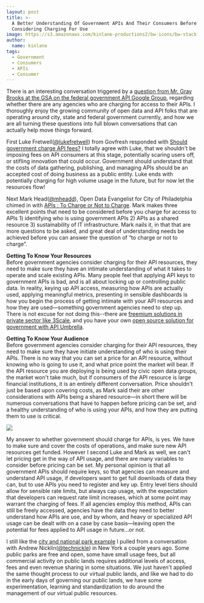 ```yaml
---
layout: post
title: >-
  A Better Understanding Of Government APIs And Their Consumers Before
  Considering Charging For Use
image: https://s3.amazonaws.com/kinlane-productions2/bw-icons/bw-stack-cash.png
author:
  name: kinlane
tags:
  - Government
  - Consumers
  - APIs
  - Consumer
---
```

There is an interesting conversation triggered by a [question from Mr. Gray Brooks at the GSA on the federal government API Google Group](https://groups.google.com/forum/#!topic/us-government-apis/mQlwYRK5Y_0), regarding whether there are any agencies who are charging for access to their APIs. I thoroughly enjoy the growing community of open data and API folks that are operating around city, state and federal government currently, and how we are all turning these questions into full blown conversations that can actually help move things forward.

First Luke Fretwell([@lukefretwell](https://twitter.com/lukefretwell)) from Govfresh responded with [Should government charge API fees?](http://govfresh.com/2014/03/government-charge-api-fees/) I totally agree with Luke, that we shouldn't be imposing fees on API consumers at this stage, potentially scaring users off, or stifling innovation that could occur. Government should understand that the costs of data gathering, publishing, and managing APIs should be an accepted cost of doing business as a public entity. Luke ends with potentially charging for high volume usage in the future, but for now let the resources flow!

Next Mark Head([@mheadd](https://twitter.com/mheadd)), Open Data Evangelist for City of Philadelphia chimed in with [APIs : To Charge or Not to Charge](http://civic.io/2014/03/07/apis-to-charge-or-not-to-charge/). Mark makes three excellent points that need to be considered before you charge for access to APIs 1) identifying who is using government APIs 2) APIs as a shared resource 3) sustainability of IT infrastructure. Mark nails it, in that that are more questions to be asked, and great deal of understanding needs be achieved before you can answer the question of “to charge or not to charge”.

**Getting To Know Your Resources**  
Before government agencies consider charging for their API resources, they need to make sure they have an intimate understanding of what it takes to operate and scale existing APIs. Many people feel that applying API keys to government APIs is bad, and is all about locking up or controlling public data. In reality, keying up API access, measuring how APIs are actually used, applying meaningful metrics, presenting in sensible dashboards is how you begin the process of getting intimate with your API resources and how they are used—something government agencies need to step up. There is not excuse for not doing this--there are [freemium solutions in private sector like 3Scale](http://bit.ly/13esk6Q), and you have your own [open source solution for government with API Umbrella](http://bit.ly/1g6zFJf).

**Getting To Know Your Audience**  
Before government agencies consider charging for their API resources, they need to make sure they have initiate understanding of who is using their APIs. There is no way that you can set a price for an API resource, without knowing who is going to use it, and what price point the market will bear. If the API resource you are deploying is being used by civic open data groups, the market won't take much, but if consumers of the API resource is large financial institutions, it is an entirely different conversation. Price shouldn't just be based upon covering costs, as Mark said their are other considerations with APIs being a shared resource—in short there will be numerous conversations that have to happen before pricing can be set, and a healthy understanding of who is using your APIs, and how they are putting them to use is critical.

![](http://kinlane-productions2.s3.amazonaws.com/api-evangelist/federal-government/nationl-park-ranger.jpg)

My answer to whether government should charge for APIs, is yes. We have to make sure and cover the costs of operations, and make sure new API resources get funded. However I second Luke and Mark as well, we can't let pricing get in the way of API usage, and there are many variables to consider before pricing can be set. My personal opinion is that all government APIs should require keys, so that agencies can measure and understand API usage, if developers want to get full downloads of data they can, but to use APIs you need to register and key up. Entry level tiers should allow for sensible rate limits, but always cap usage, with the expectation that developers can request rate limit increases, which at some point may warrant the charging of fees. If all agencies employ this method, APIs can still be freely accessed, agencies have the data they need to better understand how APIs are use, and by whom, and heavy or specialized API usage can be dealt with on a case by case basis—leaving open the potential for fees applied to API usage in future…or not.

I still like the [city and national park example](http://apievangelist.com/2012/02/01/should-the-government-subsidize-and-profit-from-data-markets/) I pulled from a conversation with Andrew Nicklin([@technickle](https://twitter.com/technickle)) in New York a couple years ago. Some public parks are free and open, some have small usage fees, but all commercial activity on public lands requires additional levels of access, fees and even revenue sharing in some situations. We just haven't applied the same thought process to our virtual public lands, and like we had to do in the early days of governing our public lands, we have some experimentation, learning and standardization to do around the management of our virtual public resources.